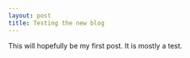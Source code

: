 ```yaml
---
layout: post
title: Testing the new blog
---
```


This will hopefully be my first post. It is mostly a test.

